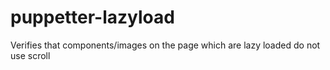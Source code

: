 # puppetter-lazyload
Verifies that components/images on the page which are lazy loaded do not use scroll
